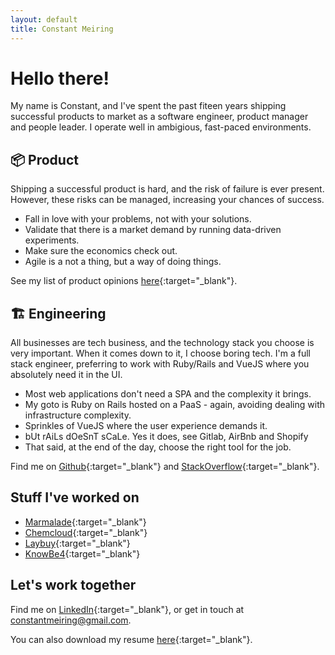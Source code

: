 ```yaml
---
layout: default
title: Constant Meiring
---
```


# Hello there!

My name is Constant, and I've spent the past fiteen years shipping successful products to market as a software engineer, product manager and people leader. I operate well in ambigious, fast-paced environments.

## 📦 Product

Shipping a successful product is hard, and the risk of failure is ever present. However, these risks can be managed, increasing your chances of success.

- Fall in love with your problems, not with your solutions.
- Validate that there is a market demand by running data-driven experiments.
- Make sure the economics check out.
- Agile is a not a thing, but a way of doing things.

See my list of product opinions [here](https://productmanifesto.tech){:target="\_blank"}.

## 🏗️ Engineering

All businesses are tech business, and the technology stack you choose is very important. When it comes down to it, I choose boring tech. I'm a full stack engineer, preferring to work with Ruby/Rails and VueJS where you absolutely need it in the UI.

- Most web applications don't need a SPA and the complexity it brings.
- My goto is Ruby on Rails hosted on a PaaS - again, avoiding dealing with infrastructure complexity.
- Sprinkles of VueJS where the user experience demands it.
- bUt rAiLs dOeSnT sCaLe. Yes it does, see Gitlab, AirBnb and Shopify
- That said, at the end of the day, choose the right tool for the job.

Find me on [Github](https://github.com/constantm){:target="\_blank"} and [StackOverflow](https://stackoverflow.com/users/162034/constant-meiring){:target="\_blank"}.

## Stuff I've worked on

- [Marmalade](https://withmarmalade.com.au){:target="\_blank"}
- [Chemcloud](https://www.chemcloud.com.au){:target="\_blank"}
- [Laybuy](https://www.laybuy.com/){:target="\_blank"}
- [KnowBe4](https://www.knowbe4.com){:target="\_blank"}

## Let's work together

Find me on [LinkedIn](https://www.linkedin.com/in/constantmeiring){:target="\_blank"}, or get in touch at [constantmeiring@gmail.com](mailto:constantmeiring@gmail.com).

You can also download my resume [here](assets/ConstantMeiringResume22Q3.pdf){:target="\_blank"}.

